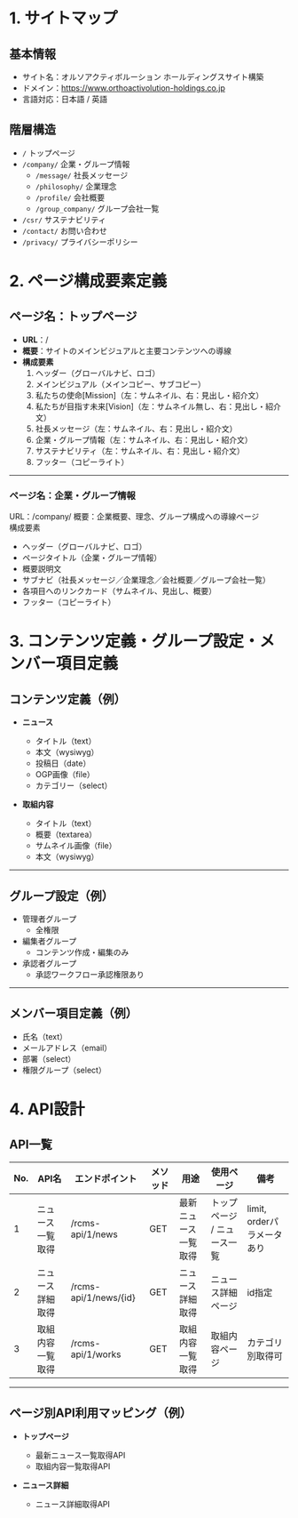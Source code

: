 # 1. サイトマップ

## 基本情報
- サイト名：オルソアクティボルーション ホールディングスサイト構築
- ドメイン：https://www.orthoactivolution-holdings.co.jp
- 言語対応：日本語 / 英語

## 階層構造
- `/` トップページ  
- `/company/` 企業・グループ情報  
  - `/message/` 社長メッセージ  
  - `/philosophy/` 企業理念
  - `/profile/` 会社概要
  - `/group_company/` グループ会社一覧
- `/csr/` サステナビリティ  
- `/contact/` お問い合わせ  
- `/privacy/` プライバシーポリシー  

# 2. ページ構成要素定義

## ページ名：トップページ
- **URL**：/
- **概要**：サイトのメインビジュアルと主要コンテンツへの導線
- **構成要素**
  1. ヘッダー（グローバルナビ、ロゴ）
  2. メインビジュアル（メインコピー、サブコピー）
  3. 私たちの使命[Mission]（左：サムネイル、右：見出し・紹介文）
  5. 私たちが目指す未来[Vision]（左：サムネイル無し、右：見出し・紹介文）
  6. 社長メッセージ（左：サムネイル、右：見出し・紹介文）
  7. 企業・グループ情報（左：サムネイル、右：見出し・紹介文）
  8. サステナビリティ（左：サムネイル、右：見出し・紹介文）
  9. フッター（コピーライト）

---

### ページ名：企業・グループ情報
URL：/company/
概要：企業概要、理念、グループ構成への導線ページ  
構成要素  
- ヘッダー（グローバルナビ、ロゴ）  
- ページタイトル（企業・グループ情報）  
- 概要説明文  
- サブナビ（社長メッセージ／企業理念／会社概要／グループ会社一覧）  
- 各項目へのリンクカード（サムネイル、見出し、概要）  
- フッター（コピーライト） 

# 3. コンテンツ定義・グループ設定・メンバー項目定義

## コンテンツ定義（例）
- **ニュース**
  - タイトル（text）
  - 本文（wysiwyg）
  - 投稿日（date）
  - OGP画像（file）
  - カテゴリー（select）

- **取組内容**
  - タイトル（text）
  - 概要（textarea）
  - サムネイル画像（file）
  - 本文（wysiwyg）

---

## グループ設定（例）
- 管理者グループ
  - 全権限
- 編集者グループ
  - コンテンツ作成・編集のみ
- 承認者グループ
  - 承認ワークフロー承認権限あり

---

## メンバー項目定義（例）
- 氏名（text）
- メールアドレス（email）
- 部署（select）
- 権限グループ（select）

# 4. API設計

## API一覧
| No. | API名 | エンドポイント | メソッド | 用途 | 使用ページ | 備考 |
| --- | ------ | -------------- | -------- | ---- | ---------- | ---- |
| 1 | ニュース一覧取得 | /rcms-api/1/news | GET | 最新ニュース一覧取得 | トップページ / ニュース一覧 | limit, orderパラメータあり |
| 2 | ニュース詳細取得 | /rcms-api/1/news/{id} | GET | ニュース詳細取得 | ニュース詳細ページ | id指定 |
| 3 | 取組内容一覧取得 | /rcms-api/1/works | GET | 取組内容一覧取得 | 取組内容ページ | カテゴリ別取得可 |

---

## ページ別API利用マッピング（例）
- **トップページ**
  - 最新ニュース一覧取得API
  - 取組内容一覧取得API

- **ニュース詳細**
  - ニュース詳細取得API
